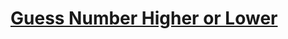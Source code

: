 # [Guess Number Higher or Lower](https://leetcode.com/problems/guess-number-higher-or-lower/description)
